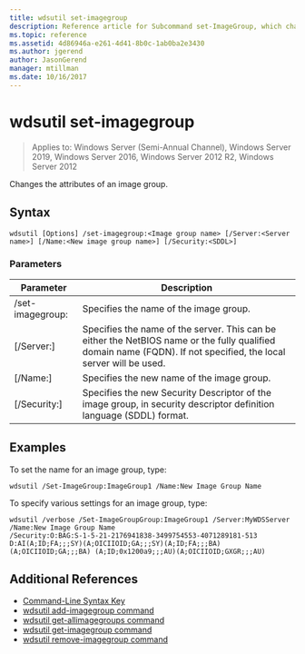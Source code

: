 ```yaml
---
title: wdsutil set-imagegroup
description: Reference article for Subcommand set-ImageGroup, which changes the attributes of an image group.
ms.topic: reference
ms.assetid: 4d86946a-e261-4d41-8b0c-1ab0ba2e3430
ms.author: jgerend
author: JasonGerend
manager: mtillman
ms.date: 10/16/2017
---
```

# wdsutil set-imagegroup

> Applies to: Windows Server (Semi-Annual Channel), Windows Server 2019, Windows Server 2016, Windows Server 2012 R2, Windows Server 2012

Changes the attributes of an image group.

## Syntax
```
wdsutil [Options] /set-imagegroup:<Image group name> [/Server:<Server name>] [/Name:<New image group name>] [/Security:<SDDL>]
```
### Parameters
|Parameter|Description|
|-------|--------|
|/set-imagegroup:<Image group name>|Specifies the name of the image group.|
|[/Server:<Server name>]|Specifies the name of the server. This can be either the NetBIOS name or the fully qualified domain name (FQDN). If not specified, the local server will be used.|
|[/Name:<New image group name>]|Specifies the new name of the image group.|
|[/Security:<SDDL>]|Specifies the new Security Descriptor of the image group, in security descriptor definition language (SDDL) format.|
## Examples
To set the name for an image group, type:
```
wdsutil /Set-ImageGroup:ImageGroup1 /Name:New Image Group Name
```
To specify various settings for an image group, type:
```
wdsutil /verbose /Set-ImageGroupGroup:ImageGroup1 /Server:MyWDSServer /Name:New Image Group Name
/Security:O:BAG:S-1-5-21-2176941838-3499754553-4071289181-513 D:AI(A;ID;FA;;;SY)(A;OICIIOID;GA;;;SY)(A;ID;FA;;;BA)(A;OICIIOID;GA;;;BA) (A;ID;0x1200a9;;;AU)(A;OICIIOID;GXGR;;;AU)
```
## Additional References
- [Command-Line Syntax Key](command-line-syntax-key.md)
- [wdsutil add-imagegroup command](wdsutil-add-imagegroup.md)
- [wdsutil get-allimagegroups command](wdsutil-get-allimagegroups.md)
- [wdsutil get-imagegroup command](wdsutil-get-imagegroup.md)
- [wdsutil remove-imagegroup command](wdsutil-remove-imagegroup.md)
